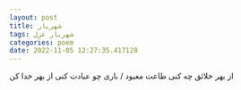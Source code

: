 ```yaml
---
layout: post
title: شهریار
tags: شهریار غزل
categories: poem
date: 2022-11-05 12:27:35.417128
---
```


از بهر خلائق چه کنی طاعت معبود / باری چو عبادت کنی از بهر خدا کن